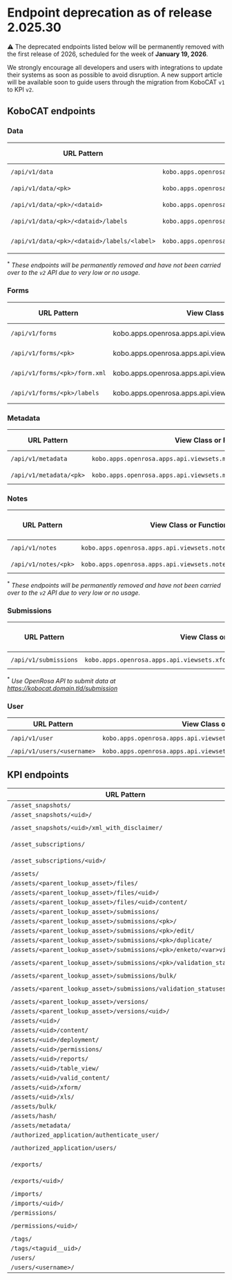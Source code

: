 # Endpoint deprecation as of release 2.025.30

⚠️ The deprecated endpoints listed below will be permanently removed with the first release of 2026, scheduled for the week of **January 19, 2026**.

We strongly encourage all developers and users with integrations to update their systems as soon as possible to avoid disruption.
A new support article will be available soon to guide users through the migration from KoboCAT `v1` to KPI `v2`.

## KoboCAT endpoints

### Data

URL Pattern | View Class or Function                                           | View Name | Equivalent KPI `v2` Endpoint
-- |------------------------------------------------------------------| -- | --
`/api/v1/data` | `kobo.apps.openrosa.apps.api.viewsets.data_viewset.DataViewSet` | `data-list` | `/api/v2/assets/`
`/api/v1/data/<pk>` | `kobo.apps.openrosa.apps.api.viewsets.data_viewset.DataViewSet` | `data-list` | `/api/v2/assets/<parent_lookup_asset>/data/`
`/api/v1/data/<pk>/<dataid>` | `kobo.apps.openrosa.apps.api.viewsets.data_viewset.DataViewSet` | `data-detail` | `/api/v2/assets/<parent_lookup_asset>/data/<pk>/`
`/api/v1/data/<pk>/<dataid>/labels` | `kobo.apps.openrosa.apps.api.viewsets.data_viewset.DataViewSet` | `data-labels` | None<sup>*</sup>
`/api/v1/data/<pk>/<dataid>/labels/<label>` | `kobo.apps.openrosa.apps.api.viewsets.data_viewset.DataViewSet` | `data-labels-extra` | None<sup>*</sup>

<sup>*</sup> _These endpoints will be permanently removed and have not been carried over to the `v2` API due to very low or no usage._

### Forms

URL Pattern | View Class or Function                                           | View Name | Equivalent KPI `v2` Endpoint
-- |------------------------------------------------------------------| -- | --
`/api/v1/forms` | 	kobo.apps.openrosa.apps.api.viewsets.xform_viewset.XFormViewSet | xform-list | `/api/v2/assets/`
`/api/v1/forms/<pk>` | kobo.apps.openrosa.apps.api.viewsets.xform_viewset.XFormViewSet  | form-detail | `/api/v2/assets/<uid>/`
`/api/v1/forms/<pk>/form.xml` | kobo.apps.openrosa.apps.api.viewsets.xform_viewset.XFormViewSet  | xform-form | `/api/v2/assets/<uid>.xml`
`/api/v1/forms/<pk>/labels` | kobo.apps.openrosa.apps.api.viewsets.xform_viewset.XFormViewSet  | xform-labels | `/api/v2/assets/<uid>/`


### Metadata

URL Pattern | View Class or Function                                           | View Name | Equivalent KPI `v2` Endpoint
-- |------------------------------------------------------------------| -- | --
`/api/v1/metadata` | `kobo.apps.openrosa.apps.api.viewsets.metadata_viewset.MetaDataViewSet` | `metadata-list` | `/api/v2/assets/<parent_lookup_asset>/files/`
`/api/v1/metadata/<pk>` | `kobo.apps.openrosa.apps.api.viewsets.metadata_viewset.MetaDataViewSet` | `metadata-detail` | `/api/v2/assets/<parent_lookup_asset>/files/<uid>/`


### Notes

URL Pattern | View Class or Function                                           | View Name | Equivalent KPI `v2` Endpoint
-- |------------------------------------------------------------------| -- | --
`/api/v1/notes` | `kobo.apps.openrosa.apps.api.viewsets.note_viewset.NoteViewSet` | `notes-list` | None<sup>*</sup>
`/api/v1/notes/<pk>` | `kobo.apps.openrosa.apps.api.viewsets.note_viewset.NoteViewSet` | `notes-detail` | None<sup>*</sup>

<sup>*</sup> _These endpoints will be permanently removed and have not been carried over to the `v2` API due to very low or no usage._

### Submissions
URL Pattern | View Class or Function                                           | View Name | Equivalent KPI `v2` Endpoint
-- |------------------------------------------------------------------| -- | --
`/api/v1/submissions` | `kobo.apps.openrosa.apps.api.viewsets.xform_submission_api.XFormSubmissionApi` | `submissions-list` | None<sup>*</sup>

<sup>*</sup> _Use OpenRosa API to submit data at https://kobocat.domain.tld/submission_

### User

URL Pattern | View Class or Function                                           | View Name | KPI `v2` endpoint
-- |------------------------------------------------------------------| -- | --
`/api/v1/user` | `kobo.apps.openrosa.apps.api.viewsets.connect_viewset.ConnectViewSet` | `userprofile-list` | `/me/`
`/api/v1/users/<username>` | `kobo.apps.openrosa.apps.api.viewsets.user.UserViewSet` | `user-detail` | `/api/v2/users/<username>/`


## KPI endpoints

URL Pattern | View Class or Function                                              | View Name | KPI `v2` endpoint
-- |---------------------------------------------------------------------| -- |----------------------------------------------------------------------
`/asset_snapshots/` | `kpi.views.v1.asset_snapshot.AssetSnapshotViewSet`                  | `assetsnapshot-list` | `/api/v2/asset_snapshots/`
`/asset_snapshots/<uid>/` | `kpi.views.v1.asset_snapshot.AssetSnapshotViewSet`                  | `assetsnapshot-detail` | `/api/v2/asset_snapshots/<uid>/`
`/asset_snapshots/<uid>/xml_with_disclaimer/` | `kpi.views.v1.asset_snapshot.AssetSnapshotViewSet`                  | `assetsnapshot-xml-with-disclaimer` | `/api/v2/asset_snapshots/<uid>/xml_with_disclaimer/`
`/asset_subscriptions/` | `kpi.views.v1.user_asset_subscription.UserAssetSubscriptionViewSet` | `userassetsubscription-list` | `/api/v2/asset_subscriptions/`
`/asset_subscriptions/<uid>/` | `kpi.views.v1.user_asset_subscription.UserAssetSubscriptionViewSet` | `userassetsubscription-detail` | `/api/v2/asset_subscriptions/<uid>/`
`/assets/` | `kpi.views.v1.asset.AssetViewSet`                                   | `asset-list` | `/api/v2/assets/`
`/assets/<parent_lookup_asset>/files/` | `kpi.views.v1.asset_file.AssetFileViewSet`                          | `asset-file-list` | `/api/v2/assets/<parent_lookup_asset>/files/`
`/assets/<parent_lookup_asset>/files/<uid>/` | `kpi.views.v1.asset_file.AssetFileViewSet`                          | `asset-file-detail` | `/api/v2/assets/<parent_lookup_asset>/files/<uid>/`
`/assets/<parent_lookup_asset>/files/<uid>/content/` | `kpi.views.v1.asset_file.AssetFileViewSet`                          | `asset-file-content` | `/api/v2/assets/<parent_lookup_asset>/files/<uid>/content/`
`/assets/<parent_lookup_asset>/submissions/` | `kpi.views.v1.submission.SubmissionViewSet`                         | `submission-list` | `/api/v2/assets/<parent_lookup_asset>/data/`
`/assets/<parent_lookup_asset>/submissions/<pk>/` | `kpi.views.v1.submission.SubmissionViewSet`                         | `submission-detail` | `/api/v2/assets/<parent_lookup_asset>/data/<pk>/`
`/assets/<parent_lookup_asset>/submissions/<pk>/edit/` | `kpi.views.v1.submission.SubmissionViewSet`                          | `submission-enketo-edit` | `/api/v2/assets/<parent_lookup_asset>/data/<pk>/enketo/edit/`
`/assets/<parent_lookup_asset>/submissions/<pk>/duplicate/` | `kpi.views.v1.submission.SubmissionViewSet`                         | `submission-duplicate` | `/api/v2/assets/<parent_lookup_asset>/data/<pk>/duplicate/`
`/assets/<parent_lookup_asset>/submissions/<pk>/enketo/<var>view/` | `kpi.views.v1.submission.SubmissionViewSet`                         | `submission-enketo-view` | `/api/v2/assets/<parent_lookup_asset>/data/<pk>/enketo/<var>view/`
`/assets/<parent_lookup_asset>/submissions/<pk>/validation_status/` | `kpi.views.v1.submission.SubmissionViewSet`                         | `submission-validation-status` | `/api/v2/assets/<parent_lookup_asset>/data/<pk>/validation_status/`
`/assets/<parent_lookup_asset>/submissions/bulk/` | `kpi.views.v1.submission.SubmissionViewSet`                         | `submission-bulk` | `/api/v2/assets/<parent_lookup_asset>/data/bulk/`
`/assets/<parent_lookup_asset>/submissions/validation_statuses/` | `kpi.views.v1.submission.SubmissionViewSet`                         | `submission-validation-statuses` | `/api/v2/assets/<parent_lookup_asset>/data/validation_statuses/`
`/assets/<parent_lookup_asset>/versions/` | `kpi.views.v1.asset_version.AssetVersionViewSet`                    | `asset-version-list` | `/api/v2/assets/<parent_lookup_asset>/versions/`
`/assets/<parent_lookup_asset>/versions/<uid>/` | `kpi.views.v1.asset_version.AssetVersionViewSet`                    | `asset-version-detail` | `/api/v2/assets/<parent_lookup_asset>/versions/<uid>/`
`/assets/<uid>/` | `kpi.views.v1.asset.AssetViewSet`                                   | `asset-detail` | `/api/v2/assets/<uid>/`
`/assets/<uid>/content/` | `kpi.views.v1.asset.AssetViewSet`                                   | `asset-content` | `/api/v2/assets/<uid>/content/`
`/assets/<uid>/deployment/` | `kpi.views.v1.asset.AssetViewSet`                                   | `asset-deployment` | `/api/v2/assets/<uid>/deployment/`
`/assets/<uid>/permissions/` | `kpi.views.v1.asset.AssetViewSet`                                   | `asset-permissions` | `/api/v2/assets/<uid>/permissions/`
`/assets/<uid>/reports/` | `kpi.views.v1.asset.AssetViewSet`                                   | `asset-reports` | `/api/v2/assets/<uid>/reports/`
`/assets/<uid>/table_view/` | `kpi.views.v1.asset.AssetViewSet`                                   | `asset-table-view` | `/api/v2/assets/<uid>/table_view/`
`/assets/<uid>/valid_content/` | `kpi.views.v1.asset.AssetViewSet`                                   | `asset-valid-content` | `/api/v2/assets/<uid>/valid_content/`
`/assets/<uid>/xform/` | `kpi.views.v1.asset.AssetViewSet`                                   | `asset-xform` | `/api/v2/assets/<uid>/xform/`
`/assets/<uid>/xls/` | `kpi.views.v1.asset.AssetViewSet`                                   | `asset-xls` | `/api/v2/assets/<uid>/xls/`
`/assets/bulk/` | `kpi.views.v1.asset.AssetViewSet`                                   | `asset-bulk` | `/api/v2/assets/bulk/`
`/assets/hash/` | `kpi.views.v1.asset.AssetViewSet`                                   | `asset-hash` | `/api/v2/assets/hash/`
`/assets/metadata/` | `kpi.views.v1.asset.AssetViewSet`                                   | `asset-metadata` | `/api/v2/assets/metadata/`
`/authorized_application/authenticate_user/` | `kpi.views.authorized_application_authenticate_user` | `authenticate_user` | `/api/v2/assets/authorized_application/authenticate_user/`
`/authorized_application/users/` | `kpi.views.v1.authorized_application_user.AuthorizedApplicationUserViewSet` | `authorized_applications-list` | `/api/v2/assets/authorized_application/users/`
`/exports/` | `kpi.views.v1.export_task.ExportTaskViewSet`                        | `submissionexporttask-list` | `/api/v2/assets/<parent_lookup_asset>/exports/`
`/exports/<uid>/` | `kpi.views.v1.export_task.ExportTaskViewSet`                        | `submissionexporttask-detail` | `/api/v2/assets/<parent_lookup_asset>/exports/<uid>/`
`/imports/` | `kpi.views.v1.import_task.ImportTaskViewSet`                        | `importtask-list` | `/api/v2/imports/`
`/imports/<uid>/` | `kpi.views.v1.import_task.ImportTaskViewSet`                        | `importtask-detail` | `/api/v2/imports/<uid>/`
`/permissions/` | `kpi.views.v1.object_permission.ObjectPermissionViewSet`            | `objectpermission-list` | `/api/v2/assets/<parent_lookup_asset>/permission-assignments/`
`/permissions/<uid>/` | `kpi.views.v1.object_permission.ObjectPermissionViewSet`            | `objectpermission-detail` | `/api/v2/assets/<parent_lookup_asset>/permission-assignments/<uid>/`
`/tags/` | `kpi.views.v1.tag.TagViewSet`                                       | `tag-list` | `/api/v2/tags/`
`/tags/<taguid__uid>/` | `kpi.views.v1.tag.TagViewSet`                                       | `tag-detail` | `/api/v2/tags/<taguid__uid>/`
`/users/` | `kpi.views.v1.user.UserViewSet`                                     | `user-kpi-list` | `/api/v2/users/`
`/users/<username>/` | `kpi.views.v1.user.UserViewSet`                                     | `user-kpi-detail` | `/api/v2/users/<username>/`
